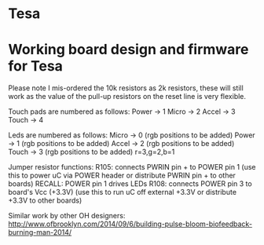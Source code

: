 Tesa
====

Working board design and firmware for Tesa
==========================================

Please note I mis-ordered the 10k resistors as 2k resistors, these will still work as the value of the pull-up resistors on the reset line is very flexible.


Touch pads are numbered as follows:
Power -> 1
Micro -> 2
Accel -> 3
Touch -> 4

Leds are numbered as follows:
Micro -> 0 (rgb positions to be added)
Power -> 1 (rgb positions to be added)
Accel -> 2 (rgb positions to be added)
Touch -> 3 (rgb positions to be added)
r=3,g=2,b=1

Jumper resistor functions:
R105: connects PWRIN pin + to POWER pin 1 (use this to power uC via POWER header or distribute PWRIN pin + to other boards)
RECALL: POWER pin 1 drives LEDs
R108: connects POWER pin 3 to board's Vcc (+3.3V) (use this to run uC off external +3.3V or distribute +3.3V to other boards)

Similar work by other OH designers:
http://www.ofbrooklyn.com/2014/09/6/building-pulse-bloom-biofeedback-burning-man-2014/

